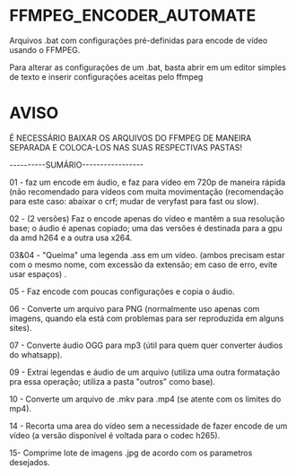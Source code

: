 # FFMPEG_ENCODER_AUTOMATE
Arquivos .bat com configurações pré-definidas para encode de vídeo usando o FFMPEG.

Para alterar as configurações de um .bat, basta abrir em um editor simples de texto e inserir configurações aceitas pelo ffmpeg

# AVISO

É NECESSÁRIO BAIXAR OS ARQUIVOS DO FFMPEG DE MANEIRA SEPARADA E COLOCA-LOS NAS SUAS RESPECTIVAS PASTAS!

----------SUMÁRIO-----------------

01 - faz um encode em áudio, e faz para vídeo em 720p de maneira rápida (não recomendado para vídeos com muita movimentação (recomendação para este caso: abaixar o crf; mudar de veryfast para fast ou slow).

02 - (2 versões) Faz o encode apenas do vídeo e mantêm a sua resolução base; o áudio é apenas copiado; uma das versões é destinada para a gpu da amd h264 e a outra usa x264.

03&04 - "Queima" uma legenda .ass em um vídeo. (ambos precisam estar com o mesmo nome, com excessão da extensão; em caso de erro, evite usar espaços) .

05 - Faz encode com poucas configurações e copia o áudio.

06 - Converte um arquivo para PNG (normalmente uso apenas com imagens, quando ela está com problemas para ser reproduzida em alguns sites).

07 - Converte áudio OGG para mp3 (útil para quem quer converter áudios do whatsapp).

09 - Extrai legendas e áudio de um arquivo (utiliza uma outra formatação pra essa operação; utiliza a pasta "outros" como base).

10 - Converte um arquivo de .mkv para .mp4 (se atente com os limites do mp4).

14 - Recorta uma area do vídeo sem a necessidade de fazer encode de um vídeo (a versão disponível é voltada para o codec h265).

15- Comprime lote de imagens .jpg de acordo com os parametros desejados.
